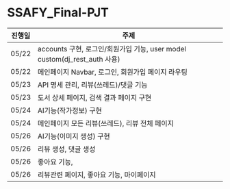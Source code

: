 # SSAFY_Final-PJT

| 진행일 | 주제                                                                      |
| ------ | ------------------------------------------------------------------------- |
| 05/22  | accounts 구현, 로그인/회원가입 기능, user model custom(dj_rest_auth 사용) |
| 05/22  | 메인페이지 Navbar, 로그인, 회원가입 페이지 라우팅                         |
| 05/23  | API 명세 관리, 리뷰(쓰레드)/댓글 기능                                      |
| 05/23  | 도서 상세 페이지, 검색 결과 페이지 구현                                   |
| 05/24  | AI기능(작가정보) 구현                                      |
| 05/24  | 메인페이지 모든 리뷰(쓰레드), 리뷰 전체 페이지                          |
| 05/26  | AI기능(이미지 생성) 구현                                      |
| 05/26  | 리뷰 생성, 댓글 생성                           |
| 05/26  | 좋아요 기능,                                       |
| 05/26  | 리뷰관련 페이지, 좋아요 기능, 마이페이지                           |